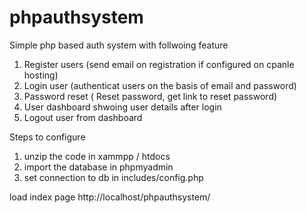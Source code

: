 # phpauthsystem

Simple php based auth system with follwoing feature

1) Register users (send email on registration if configured on cpanle hosting)
2) Login user (authenticat users on the basis of email and password)
3) Password reset ( Reset password, get link to reset password)
4) User dashboard shwoing user details after login
5) Logout user from dashboard

Steps to configure

1) unzip the code in xammpp / htdocs
2) import the database in phpmyadmin
3) set connection to db in includes/config.php

load index page
http://localhost/phpauthsystem/
